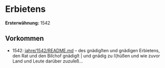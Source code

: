 # Erbietens

**Ersterwähnung:** 1542

## Vorkommen
- 1542: [jahre/1542/README.md](../jahre/1542/README.md) – des gnädigſten
und gnädigen Erbietens, den Rat und den Biſchof gnädigſt |
und gnädig zu ſ{hüßen und wie zuvor Land und Leute
darüber zuzuſeß...
